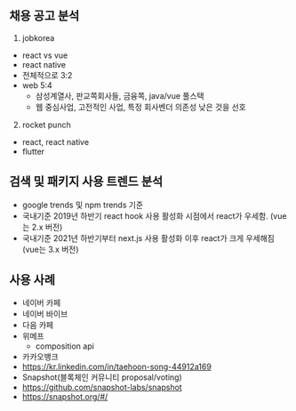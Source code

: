 
## 채용 공고 분석
1. jobkorea
- react vs vue
- react native
- 전체적으로 3:2
- web 5:4
  - 삼성계열사, 판교쪽회사들, 금융쪽, java/vue 풀스택
  - 웹 중심사업, 고전적인 사업, 특정 회사벤더 의존성 낮은 것을 선호

2. rocket punch
- react, react native
- flutter

## 검색 및 패키지 사용 트렌드 분석
- google trends 및 npm trends 기준
- 국내기준 2019년 하반기 react hook 사용 활성화 시점에서 react가 우세함. (vue는 2.x 버전)
- 국내기준 2021년 하반기부터 next.js 사용 활성화 이후 react가 크게 우세해짐 (vue는 3.x 버전)

## 사용 사례
- 네이버 카페
- 네이버 바이브
- 다음 카페
- 위메프
  - composition api
- 카카오뱅크
 - https://kr.linkedin.com/in/taehoon-song-44912a169
- Snapshot(블록체인 커뮤니티 proposal/voting)
 - https://github.com/snapshot-labs/snapshot
 - https://snapshot.org/#/

